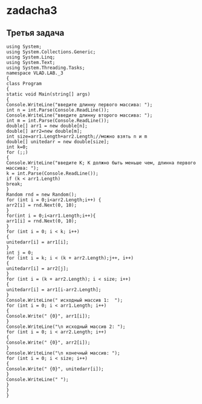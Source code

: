 # zadacha3
Третья задача
---
    using System;
    using System.Collections.Generic;
    using System.Linq;
    using System.Text;
    using System.Threading.Tasks;
    namespace VLAD.LAB._3
    {
    class Program
    {
    static void Main(string[] args)
    {
    Console.WriteLine("введите длинну первого массива: ");
    int n = int.Parse(Console.ReadLine());
    Console.WriteLine("введите длинну второго массива: ");
    int m = int.Parse(Console.ReadLine());
    double[] arr1 = new double[n];
    double[] arr2=new double[m];
    int size=arr1.Length+arr2.Length;//можно взять n и m
    double[] unitedarr = new double[size];
    int k=0;
    for (;;)
    {
    Console.WriteLine("введите K; K должно быть меньше чем, длинна первого массива: ");
    k = int.Parse(Console.ReadLine());
    if (k < arr1.Length)
    break;
    }
    Random rnd = new Random();
    for (int i = 0;i<arr2.Length;i++) {
    arr2[i] = rnd.Next(0, 10);
    }
    for(int i = 0;i<arr1.Length;i++){               
    arr1[i] = rnd.Next(0, 10);
    }
    for (int i = 0; i < k; i++)
    {
    unitedarr[i] = arr1[i];
    }
    int j = 0;
    for (int i = k; i < (k + arr2.Length);j++, i++)
    {
    unitedarr[i] = arr2[j];
    }
    for (int i = (k + arr2.Length); i < size; i++)
    {
    unitedarr[i] = arr1[i-arr2.Length];
    }
    Console.WriteLine(" исходный массив 1:  ");
    for (int i = 0; i < arr1.Length; i++)
    {
    Console.Write(" {0}", arr1[i]);
    }
    Console.WriteLine("\n исходный массив 2: ");
    for (int i = 0; i < arr2.Length; i++)
    {
    Console.Write(" {0}", arr2[i]);
    }
    Console.WriteLine("\n конечный массив: ");
    for (int i = 0; i < size; i++)
    {  
    Console.Write(" {0}", unitedarr[i]);
    }
    Console.WriteLine(" ");
    }
    }
    }
